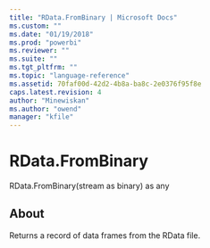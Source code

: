 ```yaml
---
title: "RData.FromBinary | Microsoft Docs"
ms.custom: ""
ms.date: "01/19/2018"
ms.prod: "powerbi"
ms.reviewer: ""
ms.suite: ""
ms.tgt_pltfrm: ""
ms.topic: "language-reference"
ms.assetid: 70faf00d-42d2-4b8a-ba8c-2e0376f95f8e
caps.latest.revision: 4
author: "Minewiskan"
ms.author: "owend"
manager: "kfile"
---
```

# RData.FromBinary
RData.FromBinary(stream as binary) as any  
  
## About  
Returns a record of data frames from the RData file.  
  

